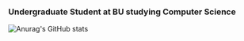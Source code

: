 ### Undergraduate Student at BU studying Computer Science
![Anurag's GitHub stats](https://github-readme-stats.vercel.app/api?username=mrsinani)
